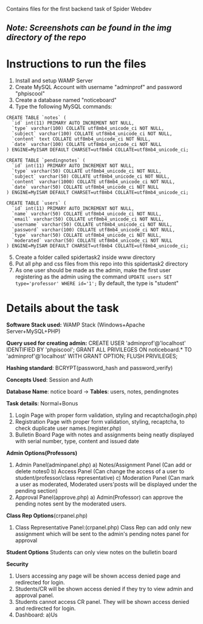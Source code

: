 Contains files for the first backend task of Spider Webdev

## **_Note: Screenshots can be found in the img directory of the repo_**
# Instructions to run the files
1. Install and setup WAMP Server
2. Create MySQL Account with username "adminprof" and password "phpiscool"
3. Create a database named "noticeboard"
4. Type the following MySQL commands:
```
CREATE TABLE `notes` (
  `id` int(11) PRIMARY AUTO_INCREMENT NOT NULL,
  `type` varchar(100) COLLATE utf8mb4_unicode_ci NOT NULL,
  `subject` varchar(100) COLLATE utf8mb4_unicode_ci NOT NULL,
  `content` text COLLATE utf8mb4_unicode_ci NOT NULL,
  `date` varchar(100) COLLATE utf8mb4_unicode_ci NOT NULL
) ENGINE=MyISAM DEFAULT CHARSET=utf8mb4 COLLATE=utf8mb4_unicode_ci;

CREATE TABLE `pendingnotes` (
  `id` int(11) PRIMARY AUTO_INCREMENT NOT NULL,
  `type` varchar(50) COLLATE utf8mb4_unicode_ci NOT NULL,
  `subject` varchar(50) COLLATE utf8mb4_unicode_ci NOT NULL,
  `content` varchar(1000) COLLATE utf8mb4_unicode_ci NOT NULL,
  `date` varchar(50) COLLATE utf8mb4_unicode_ci NOT NULL
) ENGINE=MyISAM DEFAULT CHARSET=utf8mb4 COLLATE=utf8mb4_unicode_ci;

CREATE TABLE `users` (
  `id` int(11) PRIMARY AUTO_INCREMENT NOT NULL,
  `name` varchar(50) COLLATE utf8mb4_unicode_ci NOT NULL,
  `email` varchar(50) COLLATE utf8mb4_unicode_ci NOT NULL,
  `username` varchar(50) COLLATE utf8mb4_unicode_ci NOT NULL,
  `password` varchar(100) COLLATE utf8mb4_unicode_ci NOT NULL,
  `type` varchar(50) COLLATE utf8mb4_unicode_ci NOT NULL,
  `moderated` varchar(50) COLLATE utf8mb4_unicode_ci NOT NULL
) ENGINE=MyISAM DEFAULT CHARSET=utf8mb4 COLLATE=utf8mb4_unicode_ci;
```
5. Create a folder called spidertask2 inside www directory
6. Put all php and css files from this repo into this spidertask2 directory
7. As one user should be made as the admin, make the first user registering as the admin using the command  `UPDATE users SET type='professor' WHERE id='1';` By default, the type is "student"


# Details about the task
**Software Stack used:** WAMP Stack (Windows+Apache Server+MySQL+PHP)

**Query used for creating admin:** CREATE USER 'adminprof'@'localhost' IDENTIFIED BY 'phpiscool'; GRANT ALL PRIVILEGES ON noticeboard.* TO 'adminprof'@'localhost' WITH GRANT OPTION; FLUSH PRIVILEGES;

**Hashing standard**: BCRYPT(password_hash and password_verify)

**Concepts Used**: Session and Auth

**Database Name**: notice board -> **Tables**: users, notes, pendingnotes

**Task details**: Normal+Bonus
 1. Login Page with proper form validation, styling and recaptcha(login.php)
 2. Registration Page with proper form validation, styling, recaptcha, to check duplicate user names.(register.php)
 3. Bulletin Board Page with notes and assignments being neatly displayed with serial number, type, content and issued date

**Admin Options(Professors)**
  1. Admin Panel(adminpanel.php)
      a) Notes/Assignment Panel (Can add or delete notes0
      b) Access Panel (Can change the access of a user to student/professor/class representative)
      c) Moderation Panel (Can mark a user as moderated, Moderated users'posts will be displayed under the pending section)
  2. Approval Panel(approve.php)
      a) Admin(Professor) can approve the pending notes sent by the moderated users.
      
**Class Rep Options**(crpanel.php)
  1. Class Representative Panel:(crpanel.php)
  Class Rep can add only new assignment which will be sent to the admin's pending notes panel for approval
  
 **Student Options**
 Students can only view notes on the bulletin board
 
 **Security**
  1. Users accessing any page will be shown access denied page and redirected for login.
  2. Students/CR will be shown access denied if they try to view admin and approval panel.
  3. Students cannot access CR panel. They will be shown access denied and redirected for login.
  4. Dashboard:
  a)Us
   
    


